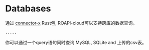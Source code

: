 # Databases

通过 [connector-x](https://github.com/sfu-db/connector-x) Rust包,
ROAPI-cloud可以支持跨库的数据查询。

```bash
.....
```

你可以通过一个query语句同时查询 MySQL, SQLite and 上传的csv表。
